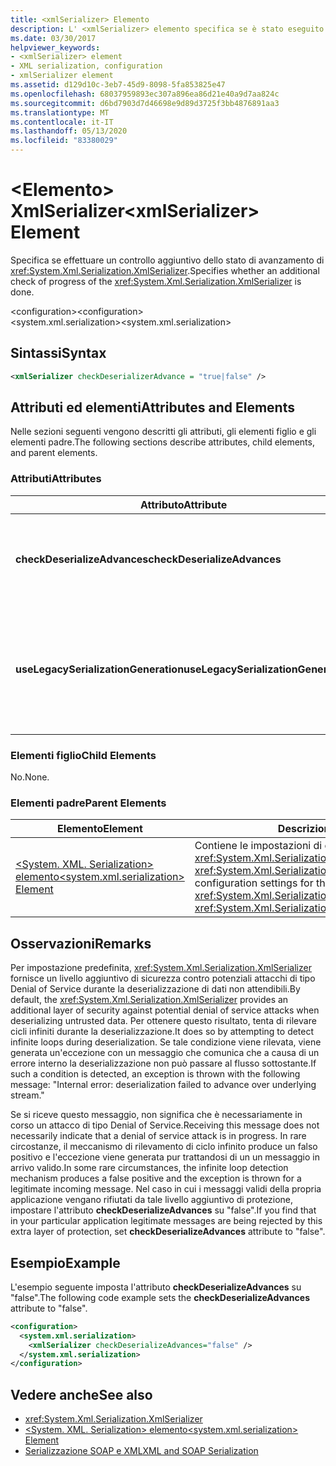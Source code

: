 ```yaml
---
title: <xmlSerializer> Elemento
description: L' <xmlSerializer> elemento specifica se è stato eseguito un ulteriore controllo dello stato di XmlSerializer.
ms.date: 03/30/2017
helpviewer_keywords:
- <xmlSerializer> element
- XML serialization, configuration
- xmlSerializer element
ms.assetid: d129d10c-3eb7-45d9-8098-5fa853825e47
ms.openlocfilehash: 68037959893ec307a896ea86d21e40a9d7aa824c
ms.sourcegitcommit: d6bd7903d7d46698e9d89d3725f3bb4876891aa3
ms.translationtype: MT
ms.contentlocale: it-IT
ms.lasthandoff: 05/13/2020
ms.locfileid: "83380029"
---
```

# <a name="xmlserializer-element"></a><span data-ttu-id="8893d-103">\<Elemento> XmlSerializer</span><span class="sxs-lookup"><span data-stu-id="8893d-103">\<xmlSerializer> Element</span></span>
<span data-ttu-id="8893d-104">Specifica se effettuare un controllo aggiuntivo dello stato di avanzamento di <xref:System.Xml.Serialization.XmlSerializer>.</span><span class="sxs-lookup"><span data-stu-id="8893d-104">Specifies whether an additional check of progress of the <xref:System.Xml.Serialization.XmlSerializer> is done.</span></span>  
  
 <span data-ttu-id="8893d-105">\<configuration></span><span class="sxs-lookup"><span data-stu-id="8893d-105">\<configuration></span></span>  
<span data-ttu-id="8893d-106">\<system.xml.serialization></span><span class="sxs-lookup"><span data-stu-id="8893d-106">\<system.xml.serialization></span></span>  
  
## <a name="syntax"></a><span data-ttu-id="8893d-107">Sintassi</span><span class="sxs-lookup"><span data-stu-id="8893d-107">Syntax</span></span>  
  
```xml  
<xmlSerializer checkDeserializerAdvance = "true|false" />  
```  
  
## <a name="attributes-and-elements"></a><span data-ttu-id="8893d-108">Attributi ed elementi</span><span class="sxs-lookup"><span data-stu-id="8893d-108">Attributes and Elements</span></span>  
 <span data-ttu-id="8893d-109">Nelle sezioni seguenti vengono descritti gli attributi, gli elementi figlio e gli elementi padre.</span><span class="sxs-lookup"><span data-stu-id="8893d-109">The following sections describe attributes, child elements, and parent elements.</span></span>  
  
### <a name="attributes"></a><span data-ttu-id="8893d-110">Attributi</span><span class="sxs-lookup"><span data-stu-id="8893d-110">Attributes</span></span>  
  
|<span data-ttu-id="8893d-111">Attributo</span><span class="sxs-lookup"><span data-stu-id="8893d-111">Attribute</span></span>|<span data-ttu-id="8893d-112">Description</span><span class="sxs-lookup"><span data-stu-id="8893d-112">Description</span></span>|  
|---------------|-----------------|  
|<span data-ttu-id="8893d-113">**checkDeserializeAdvances**</span><span class="sxs-lookup"><span data-stu-id="8893d-113">**checkDeserializeAdvances**</span></span>|<span data-ttu-id="8893d-114">Specifica se controllare lo stato di avanzamento di <xref:System.Xml.Serialization.XmlSerializer>.</span><span class="sxs-lookup"><span data-stu-id="8893d-114">Specifies whether the progress of the <xref:System.Xml.Serialization.XmlSerializer> is checked.</span></span> <span data-ttu-id="8893d-115">Impostare l'attributo su "true" o "false".</span><span class="sxs-lookup"><span data-stu-id="8893d-115">Set the attribute to "true" or "false".</span></span> <span data-ttu-id="8893d-116">Il valore predefinito è "true".</span><span class="sxs-lookup"><span data-stu-id="8893d-116">The default is "true".</span></span>|  
|<span data-ttu-id="8893d-117">**useLegacySerializationGeneration**</span><span class="sxs-lookup"><span data-stu-id="8893d-117">**useLegacySerializationGeneration**</span></span>|<span data-ttu-id="8893d-118">Specifica se <xref:System.Xml.Serialization.XmlSerializer> usa la generazione legacy di serializzazione che genera assembly scrivendo un codice C# in un file e quindi compilandola in un assembly.</span><span class="sxs-lookup"><span data-stu-id="8893d-118">Specifies whether the <xref:System.Xml.Serialization.XmlSerializer> uses legacy serialization generation which generates assemblies by writing C# code to a file and then compiling it to an assembly.</span></span> <span data-ttu-id="8893d-119">Il valore predefinito è **false**.</span><span class="sxs-lookup"><span data-stu-id="8893d-119">The default is **false**.</span></span>|  
  
### <a name="child-elements"></a><span data-ttu-id="8893d-120">Elementi figlio</span><span class="sxs-lookup"><span data-stu-id="8893d-120">Child Elements</span></span>  
 <span data-ttu-id="8893d-121">No.</span><span class="sxs-lookup"><span data-stu-id="8893d-121">None.</span></span>  
  
### <a name="parent-elements"></a><span data-ttu-id="8893d-122">Elementi padre</span><span class="sxs-lookup"><span data-stu-id="8893d-122">Parent Elements</span></span>  
  
|<span data-ttu-id="8893d-123">Elemento</span><span class="sxs-lookup"><span data-stu-id="8893d-123">Element</span></span>|<span data-ttu-id="8893d-124">Descrizione</span><span class="sxs-lookup"><span data-stu-id="8893d-124">Description</span></span>|  
|-------------|-----------------|  
|[<span data-ttu-id="8893d-125">\<System. XML. Serialization> elemento</span><span class="sxs-lookup"><span data-stu-id="8893d-125">\<system.xml.serialization> Element</span></span>](../../../docs/standard/serialization/system-xml-serialization-element.md)|<span data-ttu-id="8893d-126">Contiene le impostazioni di configurazione per le classi <xref:System.Xml.Serialization.XmlSerializer> e <xref:System.Xml.Serialization.XmlSchemaImporter>.</span><span class="sxs-lookup"><span data-stu-id="8893d-126">Contains configuration settings for the <xref:System.Xml.Serialization.XmlSerializer> and <xref:System.Xml.Serialization.XmlSchemaImporter> classes.</span></span>|  
  
## <a name="remarks"></a><span data-ttu-id="8893d-127">Osservazioni</span><span class="sxs-lookup"><span data-stu-id="8893d-127">Remarks</span></span>  
 <span data-ttu-id="8893d-128">Per impostazione predefinita, <xref:System.Xml.Serialization.XmlSerializer> fornisce un livello aggiuntivo di sicurezza contro potenziali attacchi di tipo Denial of Service durante la deserializzazione di dati non attendibili.</span><span class="sxs-lookup"><span data-stu-id="8893d-128">By default, the <xref:System.Xml.Serialization.XmlSerializer> provides an additional layer of security against potential denial of service attacks when deserializing untrusted data.</span></span> <span data-ttu-id="8893d-129">Per ottenere questo risultato, tenta di rilevare cicli infiniti durante la deserializzazione.</span><span class="sxs-lookup"><span data-stu-id="8893d-129">It does so by attempting to detect infinite loops during deserialization.</span></span> <span data-ttu-id="8893d-130">Se tale condizione viene rilevata, viene generata un'eccezione con un messaggio che comunica che a causa di un errore interno la deserializzazione non può passare al flusso sottostante.</span><span class="sxs-lookup"><span data-stu-id="8893d-130">If such a condition is detected, an exception is thrown with the following message: "Internal error: deserialization failed to advance over underlying stream."</span></span>  
  
 <span data-ttu-id="8893d-131">Se si riceve questo messaggio, non significa che è necessariamente in corso un attacco di tipo Denial of Service.</span><span class="sxs-lookup"><span data-stu-id="8893d-131">Receiving this message does not necessarily indicate that a denial of service attack is in progress.</span></span> <span data-ttu-id="8893d-132">In rare circostanze, il meccanismo di rilevamento di ciclo infinito produce un falso positivo e l'eccezione viene generata pur trattandosi di un un messaggio in arrivo valido.</span><span class="sxs-lookup"><span data-stu-id="8893d-132">In some rare circumstances, the infinite loop detection mechanism produces a false positive and the exception is thrown for a legitimate incoming message.</span></span> <span data-ttu-id="8893d-133">Nel caso in cui i messaggi validi della propria applicazione vengano rifiutati da tale livello aggiuntivo di protezione, impostare l'attributo **checkDeserializeAdvances** su "false".</span><span class="sxs-lookup"><span data-stu-id="8893d-133">If you find that in your particular application legitimate messages are being rejected by this extra layer of protection, set **checkDeserializeAdvances** attribute to "false".</span></span>  
  
## <a name="example"></a><span data-ttu-id="8893d-134">Esempio</span><span class="sxs-lookup"><span data-stu-id="8893d-134">Example</span></span>  
 <span data-ttu-id="8893d-135">L'esempio seguente imposta l'attributo **checkDeserializeAdvances** su "false".</span><span class="sxs-lookup"><span data-stu-id="8893d-135">The following code example sets the **checkDeserializeAdvances** attribute to "false".</span></span>  
  
```xml  
<configuration>  
  <system.xml.serialization>  
    <xmlSerializer checkDeserializeAdvances="false" />  
  </system.xml.serialization>  
</configuration>  
```  
  
## <a name="see-also"></a><span data-ttu-id="8893d-136">Vedere anche</span><span class="sxs-lookup"><span data-stu-id="8893d-136">See also</span></span>

- <xref:System.Xml.Serialization.XmlSerializer>
- [<span data-ttu-id="8893d-137">\<System. XML. Serialization> elemento</span><span class="sxs-lookup"><span data-stu-id="8893d-137">\<system.xml.serialization> Element</span></span>](../../../docs/standard/serialization/system-xml-serialization-element.md)
- [<span data-ttu-id="8893d-138">Serializzazione SOAP e XML</span><span class="sxs-lookup"><span data-stu-id="8893d-138">XML and SOAP Serialization</span></span>](../../../docs/standard/serialization/xml-and-soap-serialization.md)
